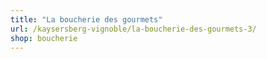 ```yaml
---
title: "La boucherie des gourmets"
url: /kaysersberg-vignoble/la-boucherie-des-gourmets-3/
shop: boucherie
---
```


